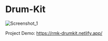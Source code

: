 # Drum-Kit

![Screenshot_1](https://user-images.githubusercontent.com/93156213/216784553-e2443790-aeb4-47e6-946a-33e2ac9387a8.png)

Project Demo: https://rmk-drumkit.netlify.app/
